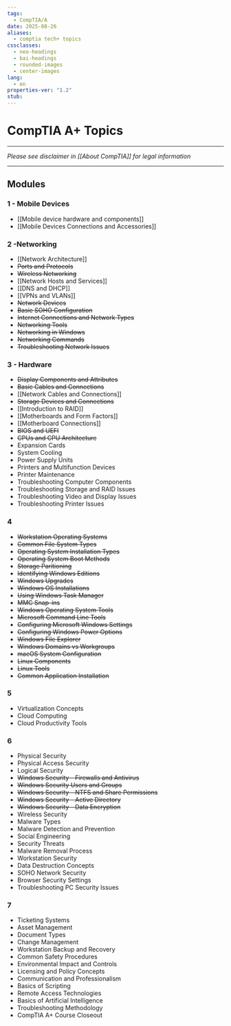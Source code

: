 ```yaml
---
tags:
  - CompTIA/A
date: 2025-08-26
aliases:
  - comptia tech+ topics
cssclasses:
  - neo-headings
  - bai-headings
  - rounded-images
  - center-images
lang:
  - en
properties-ver: "1.2"
stub:
---
```

# CompTIA A+ Topics

***
*Please see disclaimer in [[About CompTIA]] for legal information*
***

## Modules
### 1 - Mobile Devices
- [[Mobile device hardware and components]]
- [[Mobile Devices Connections and Accessories]]
### 2 -Networking
- [[Network Architecture]]
- ~~Ports and Protocols~~
- ~~Wireless Networking~~
- [[Network Hosts and Services]]
- [[DNS and DHCP]]
- [[VPNs and VLANs]]
- ~~Network Devices~~
- ~~Basic SOHO Configuration~~
- ~~Internet Connections and Network Types~~
- ~~Networking Tools~~
- ~~Networking in Windows~~
- ~~Networking Commands~~
- ~~Troubleshooting Network Issues~~
### 3 - Hardware
- ~~Display Components and Attributes~~
- ~~Basic Cables and Connections~~
- [[Network Cables and Connections]]
- ~~Storage Devices and Connections~~
- [[Introduction to RAID]]
- [[Motherboards and Form Factors]]
- [[Motherboard Connections]]
- ~~BIOS and UEFI~~
- ~~CPUs and CPU Architecture~~
- Expansion Cards
- System Cooling
- Power Supply Units
- Printers and Multifunction Devices
- Printer Maintenance
- Troubleshooting Computer Components
- Troubleshooting Storage and RAID Issues
- Troubleshooting Video and Display Issues
- Troubleshooting Printer Issues
### 4
- ~~Workstation Operating Systems~~
- ~~Common File System Types~~
- ~~Operating System Installation Types~~
- ~~Operating System Boot Methods~~
- ~~Storage Paritioning~~
- ~~Identifying Windows Editions~~
- ~~Windows Upgrades~~
- ~~Windows OS Installations~~
- ~~Using Windows Task Manager~~
- ~~MMC Snap-ins~~
- ~~Windows Operating System Tools~~
- ~~Microsoft Command Line Tools~~
- ~~Configuring Microsoft Windows Settings~~
- ~~Configuring Windows Power Options~~
- ~~Windows File Explorer~~
- ~~Windows Domains vs Workgroups~~
- ~~macOS System Configuration~~
- ~~Linux Components~~
- ~~Linux Tools~~
- ~~Common Application Installation~~
### 5
- Virtualization Concepts
- Cloud Computing
- Cloud Productivity Tools
### 6
- Physical Security
- Physical Access Security
- Logical Security
- ~~Windows Security - Firewalls and Antivirus~~
- ~~Windows Security Users and Groups~~
- ~~Windows Security - NTFS and Share Permissions~~
- ~~Windows Security - Active Directory~~
- ~~Windows Security - Data Encryption~~
- Wireless Security
- Malware Types
- Malware Detection and Prevention
- Social Engineering
- Security Threats
- Malware Removal Process
- Workstation Security
- Data Destruction Concepts
- SOHO Network Security
- Browser Security Settings
- Troubleshooting PC Security Issues
### 7
- Ticketing Systems
- Asset Management
- Document Types
- Change Management
- Workstation Backup and Recovery
- Common Safety Procedures
- Environmental Impact and Controls
- Licensing and Policy Concepts
- Communication and Professionalism
- Basics of Scripting
- Remote Access Technologies
- Basics of Artificial Intelligence
- Troubleshooting Methodology
- CompTIA A+ Course Closeout

